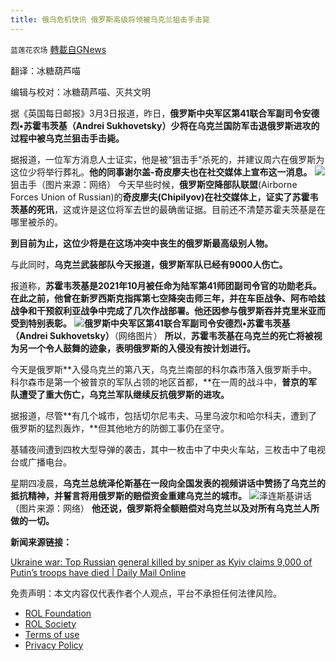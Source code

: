 ```yaml
---
title: 俄乌危机快讯 俄罗斯高级将领被乌克兰狙击手击毙
---
```

`蓝莲花农场` [轉載自GNews](https://gnews.org/zh-hans/2102170/)

翻译：冰糖葫芦喵

编辑与校对：冰糖葫芦喵、灭共文明

据《英国每日邮报》3月3日报道，昨日，**俄罗斯中央军区第41联合军副司令安德烈•苏霍韦茨基（Andrei Sukhovetsky）少将在乌克兰国防军击退俄罗斯进攻的过程中被乌克兰狙击手击毙。**

据报道，一位军方消息人士证实，他是被“狙击手”杀死的，并建议周六在俄罗斯为这位少将举行葬礼。**他的同事谢尔盖-奇皮廖夫也在社交媒体上宣布这一消息。**
![](https://assets.gnews.org/wp-content/uploads/2022/03/d0bd32c266291387.jpg)狙击手（图片来源：网络）
今天早些时候，**俄罗斯空降部队联盟**(Airborne Forces Union of Russian)的**奇皮廖夫(Chipilyov)在社交媒体上，证实了苏霍韦茨基的死讯**，这或许是这位将军去世的最确凿证据。目前还不清楚苏霍夫茨基是在哪里被杀的。

**到目前为止，这位少将是在这场冲突中丧生的俄罗斯最高级别人物。**

与此同时，**乌克兰武装部队今天报道，俄罗斯军队已经有9000人伤亡。**

报道称，**苏霍韦茨基是2021年10月被任命为陆军第41师团副司令官的功勋老兵。在此之前，他曾在新罗西斯克指挥第七空降突击师三年，并在车臣战争、阿布哈兹战争和干预叙利亚战争中完成了几次作战部署。他还因参与俄罗斯吞并克里米亚而受到特别表彰。**
![](https://assets.gnews.org/wp-content/uploads/2022/03/将军1-e1646351334741.jpg)**俄罗斯中央军区第41联合军副司令安德烈•苏霍韦茨基（Andrei Sukhovetsky）**（网络图片）
**所以**，**苏霍韦茨基在乌克兰的死亡将被视为另一个令人鼓舞的迹象，表明俄罗斯的入侵没有按计划进行。**

今天是俄罗斯**入侵乌克兰的第八天，乌克兰南部的科尔森市落入俄罗斯手中。科尔森市是第一个被普京的军队占领的地区首都，**在一周的战斗中，**普京的军队遭受了重大伤亡，乌克兰军队继续反抗俄罗斯的进攻。**

据报道，尽管**有几个城市，包括切尔尼韦夫、马里乌波尔和哈尔科夫，遭到了俄罗斯的猛烈轰炸，**但其他地方的防御工事仍在坚守。

基辅夜间遭到四枚大型导弹的袭击，其中一枚击中了中央火车站，三枚击中了电视台或广播电台。

星期四凌晨，**乌克兰总统泽伦斯基在一段向全国发表的视频讲话中赞扬了乌克兰的抵抗精神，并誓言将用俄罗斯的赔偿资金重建乌克兰的城市。**
![](https://assets.gnews.org/wp-content/uploads/2022/03/泽连斯基2.jpg)泽连斯基讲话（图片来源：网络）
**他还说，俄罗斯将全额赔偿对乌克兰以及对所有乌克兰人所做的一切。**

**新闻来源链接：**

[Ukraine war: Top Russian general killed by sniper as Kyiv claims 9,000 of Putin’s troops have died | Daily Mail Online](https://www.dailymail.co.uk/news/article-10573429/Top-Russian-general-killed-Ukrainian-sniper-Kyiv-claims-9-000-Putins-troops-died.html)

 

免责声明：本文内容仅代表作者个人观点，平台不承担任何法律风险。

- [ROL Foundation](https://rolfoundation.org/)
- [ROL Society](https://rolsociety.org/)
- [Terms of use](https://gnews.org/terms-of-use-3/)
- [Privacy Policy](https://gnews.org/privacy-policy/)
